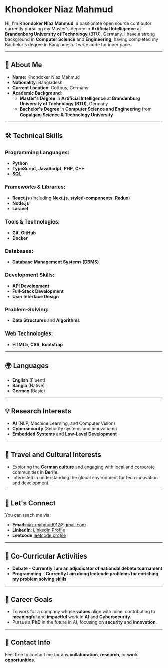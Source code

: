 # Khondoker Niaz Mahmud

Hi, I'm **Khondoker NIaz Mahmud**, a passionate open source contibutor currently pursuing my Master's degree in **Artificial Intelligence** at **Brandenburg University of Technology** (BTU), Germany. I have a strong background in **Computer Science** and **Engineering**, having completed my Bachelor's degree in Bangladesh. I write code for inner pace.

---

## 🚀 About Me

- **Name**: Khondoker Niaz Mahmud
- **Nationality**: Bangladeshi
- **Current Location**: Cottbus, Germany
- **Academic Background**:
  - **Master's Degree** in **Artificial Intelligence** at **Brandenburg University of Technology (BTU)**, Germany
  - **Bachelor's Degree** in **Computer Science and Engineering** from **Gopalganj Science & Technology University**

---

## 🛠️ Technical Skills

### Programming Languages:
- **Python**
- **TypeScript**, **JavaScript**, **PHP**, **C++**
- **SQL**

### Frameworks & Libraries:
- **React.js** (including **Next.js**, **styled-components**, **Redux**)
- **Node.js**
- **Laravel**



### Tools & Technologies:
- **Git**, **GitHub**
- **Docker**


### Databases:
- **Database Management Systems (DBMS)**

### Development Skills:
- **API Development**
- **Full-Stack Development**
- **User Interface Design**

### Problem-Solving:
- **Data Structures** and **Algorithms**

### Web Technologies:
- **HTML5**, **CSS**, **Bootstrap**



---

## 🌍 Languages

- **English** (Fluent)
- **Bangla** (Native)
- **German** (Basic)

---

## 💡 Research Interests

- **AI** (NLP, Machine Learning, and Computer Vision)
- **Cybersecurity** (Security systems and innovations)
- **Embedded Systems** and **Low-Level Development**

---

## 🧳 Travel and Cultural Interests

- Exploring the **German culture** and engaging with local and corporate communities in **Berlin**.
- Interested in understanding the global environment for tech innovation and development.

---

## 💬 Let's Connect

You can reach me via:
- **Email**:niaz.mahmud912@gmail.com
- **LinkedIn**: [LinkedIn Profile](https://www.linkedin.com/in/khondoker-niaz-mahmud/) 
- **Leetcode**:[leetcode profile](https://leetcode.com/u/Niaz_118912/) 
---
  

## 📌 Co-Curricular Activities

- **Debate** - **Currently I am an adjudicator of nationdal debate tournament**
- **Programming** - **Currently I am doing leetcode problems for enriching my problem solving skills**

---

## 🏅 Career Goals

- To work for a company whose **values** align with mine, contributing to **meaningful** and **impactful** work in **AI** and **Cybersecurity**.
- Pursue a **PhD** in the future in AI, focusing on **security** and **innovation**.

---

## 📍 Contact Info

Feel free to contact me for any **collaboration**, **research**, or **work opportunities**.
